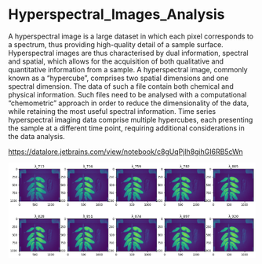 # Hyperspectral_Images_Analysis

A hyperspectral image is a large dataset in which each pixel corresponds to a spectrum, thus providing high-quality detail of a sample surface. Hyperspectral images are thus characterised by dual information, spectral and spatial, which allows for the acquisition of both qualitative and quantitative information from a sample. A hyperspectral image, commonly known as a “hypercube”, comprises two spatial dimensions and one spectral dimension. The data of such a file contain both chemical and physical information. Such files need to be analysed with a computational “chemometric” approach in order to reduce the dimensionality of the data, while retaining the most useful spectral information. Time series hyperspectral imaging data comprise multiple hypercubes, each presenting the sample at a different time point, requiring additional considerations in the data analysis.

https://datalore.jetbrains.com/view/notebook/c8gUqPjlh8gihGI6RB5cWn

<center><img src="https://github.com/josorio398/Hyperspectral_Images_Analysis/blob/main/datalore.png?raw=true" alt="imafinal" border="0" width =1000"></center>

